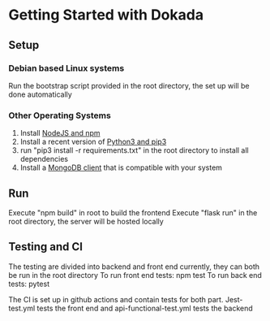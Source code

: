 # Getting Started with Dokada

## Setup
### Debian based Linux systems
Run the bootstrap script provided in the root directory, the set up will be done automatically

### Other Operating Systems
1. Install [NodeJS and npm](https://nodejs.org/en/download/)
2. Install a recent version of [Python3 and pip3](https://www.python.org/downloads/)
3. run "pip3 install -r requirements.txt" in the root directory to install all dependencies
4. Install a [MongoDB client](https://www.mongodb.com/docs/manual/installation/) that is compatible with your system

## Run
Execute "npm build" in root to build the frontend
Execute "flask run" in the root directory, the server will be hosted locally

## Testing and CI
The testing are divided into backend and front end currently, they can both be run in the root directory
To run front end tests: npm test
To run back end tests: pytest

The CI is set up in github actions and contain tests for both part. Jest-test.yml tests the front end and api-functional-test.yml
tests the backend

   



